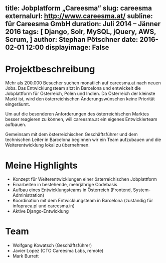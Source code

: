 title: Jobplatform „Careesma”
slug: careesma
externalurl: http://www.careesma.at/
subline: für Careesma GmbH
duration: Juli 2014 – Jänner 2016
tags: [ Django, Solr, MySQL, jQuery, AWS, Scrum, ]
author: Stephan Pötschner
date: 2016-02-01 12:00
displayimage: False
---

# Projektbeschreibung

Mehr als 200.000 Besucher suchen monatlich auf careesma.at nach neuen Jobs. 
Das Entwicklungsteam sitzt in Barcelona und entwickelt die Jobplattform für Österreich, Polen und Indien.
Da Österreich der kleinste Markt ist, wird den österreichischen Änderungswünschen keine Priorität eingeräumt.

Um auf die besonderen Anforderungen des österreichischen Marktes besser
reagieren zu können, will careesma.at ein eigenes Entwicklerteam aufbauen.

Gemeinsam mit dem österreichischen Geschäftsführer und dem technischen Leiter in Barcelona beginnen wir ein Team aufzubauen und die Weiterentwicklung lokal zu übernehmen.

# Meine Highlights

* Konzept für Weiterentwicklungen einer österreichischen Jobplattform
* Einarbeiten in bestehende, mehrjährige Codebasis
* Aufbau eines Entwicklungsteams in Österreich (Frontend, System-Administration)
* Koordination mit dem Entwicklungsteam in Barcelona (zuständig für infopraca.pl und careesma.in)
* Aktive Django-Entwicklung

# Team

* Wolfgang Kowatsch (Geschäftsführer)
* Javier Lopez (CTO Careesma Labs, remote)
* Mark Burrett
